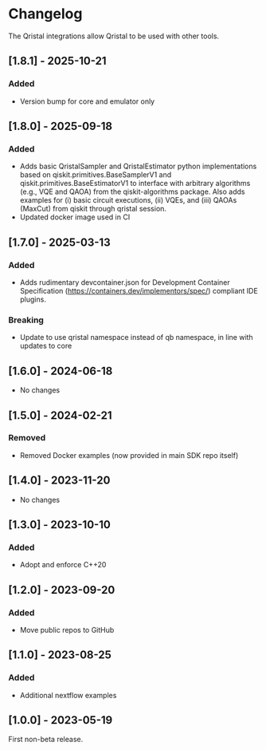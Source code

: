 # Changelog

The Qristal integrations allow Qristal to be used with other tools.

## [1.8.1] - 2025-10-21

### Added

- Version bump for core and emulator only


## [1.8.0] - 2025-09-18

### Added 

- Adds basic QristalSampler and QristalEstimator python implementations based on qiskit.primitives.BaseSamplerV1 and qiskit.primitives.BaseEstimatorV1 to interface with arbitrary algorithms (e.g., VQE and QAOA) from the qiskit-algorithms package. Also adds examples for (i) basic circuit executions, (ii) VQEs, and (iii) QAOAs (MaxCut) from qiskit through qristal session.
- Updated docker image used in CI


## [1.7.0] - 2025-03-13

### Added

- Adds rudimentary devcontainer.json for Development Container Specification (https://containers.dev/implementors/spec/) compliant IDE plugins.

### Breaking

- Update to use qristal namespace instead of qb namespace, in line with updates to core


## [1.6.0] - 2024-06-18

- No changes


## [1.5.0] - 2024-02-21

### Removed

- Removed Docker examples (now provided in main SDK repo itself)


## [1.4.0] - 2023-11-20

- No changes


## [1.3.0] - 2023-10-10

### Added

- Adopt and enforce C++20


## [1.2.0] - 2023-09-20

### Added

- Move public repos to GitHub


## [1.1.0] - 2023-08-25

### Added

- Additional nextflow examples


## [1.0.0] - 2023-05-19

First non-beta release.

